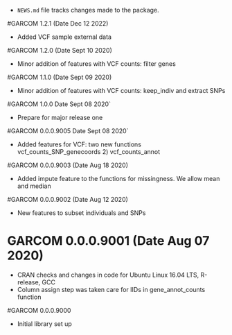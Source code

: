 * `NEWS.md` file tracks changes made to the package.

#GARCOM 1.2.1 (Date Dec 12 2022)
* Added VCF sample external data 

#GARCOM 1.2.0 (Date Sept 10 2020)
* Minor addition of features with VCF counts: filter genes

#GARCOM 1.1.0 (Date Sept 09 2020)
* Minor addition of features with VCF counts: keep_indiv and extract SNPs

#GARCOM 1.0.0 Date Sept 08 2020`
* Prepare for major release one

#GARCOM 0.0.0.9005 Date Sept 08 2020`
* Added features for VCF: two new functions vcf_counts_SNP_genecoords 2) vcf_counts_annot

#GARCOM 0.0.0.9003 (Date Aug 18 2020)
* Added impute feature to the functions for missingness. We allow mean and median 

#GARCOM 0.0.0.9002 (Date Aug 12 2020)

* New features to subset individuals and SNPs

# GARCOM 0.0.0.9001 (Date Aug 07 2020)
* CRAN checks and changes in code for Ubuntu Linux 16.04 LTS, R-release, GCC
* Column assign step was taken care for IIDs in gene_annot_counts function

#GARCOM 0.0.0.9000
* Initial library set up